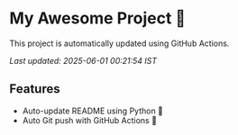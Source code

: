 # My Awesome Project 🚀

This project is automatically updated using GitHub Actions.

_Last updated: 2025-06-01 00:21:54 IST_

## Features
- Auto-update README using Python 🐍
- Auto Git push with GitHub Actions 🤖

